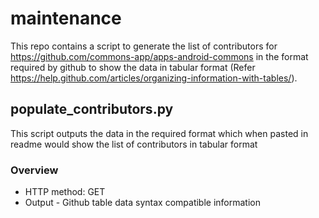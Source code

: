 # maintenance

This repo contains a script to generate the list of contributors for https://github.com/commons-app/apps-android-commons in the format required by github to show the data in tabular format (Refer https://help.github.com/articles/organizing-information-with-tables/).

## populate_contributors.py

This script outputs the data in the required format which when pasted in readme would show the list of contributors in tabular format

### Overview
* HTTP method: GET
* Output - Github table data syntax compatible information
